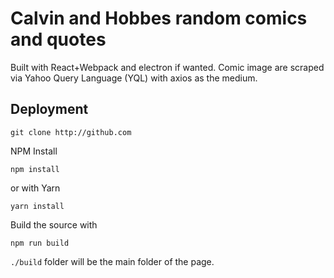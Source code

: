 # Calvin and Hobbes random comics and quotes

Built with React+Webpack and electron if wanted.
Comic image are scraped via Yahoo Query Language (YQL) with axios as the medium.


## Deployment

```
git clone http://github.com
```
NPM Install
```
npm install
```
or with Yarn
```
yarn install
```
Build the source with
```
npm run build
```
`./build` folder will be the main folder of the page.